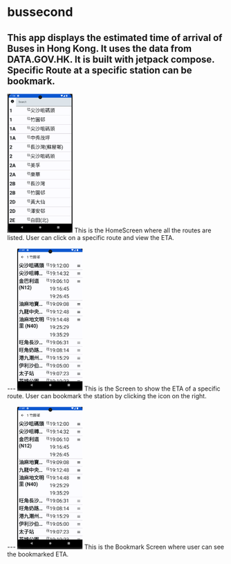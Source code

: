 # bussecond
This app displays the estimated time of arrival of Buses in Hong Kong. It uses the data from DATA.GOV.HK. 
It is built with jetpack compose. Specific Route at a specific station can be bookmark.
---
<img src="https://github.com/Abvcxz2023/bussecond/blob/master/HomeScreen.png" width = "30%" height= "30%">
This is the HomeScreen where all the routes are listed. User can click on a specific route and view the ETA.
<br />
<br />
---
<img src="https://github.com/Abvcxz2023/bussecond/blob/master/DetailScreen.png" width = "30%" height= "30%">
This is the Screen to show the ETA of a specific route. User can bookmark the station by clicking the icon on the right.
<br />
<br />
---
<img src="https://github.com/Abvcxz2023/bussecond/blob/master/DetailScreen.png" width = "30%" height= "30%">
This is the Bookmark Screen where user can see the bookmarked ETA.